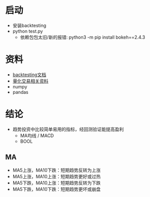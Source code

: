 # 启动
* 安装backtesting
* python test.py
  * 依赖包包太旧/新的报错: python3 -m pip install bokeh==2.4.3

# 资料
* [backtesting文档](https://kernc.github.io/backtesting.py/doc/backtesting/#gsc.tab=0)
* [量化交易相关资料](https://github.com/wangzhe3224/awesome-systematic-trading/blob/master/Readme_cn.md)
* numpy
* pandas

# 结论
* 趋势投资中比较简单易用的指标，经回测验证能提高盈利
  * MA均线 / MACD
  * BOOL

## MA
* MA5上涨，MA10下跌：短期趋势反转为上涨
* MA5上涨，MA10上涨：短期趋势更好或过热
* MA5下跌，MA10上涨：短期趋势反转为下跌
* MA5下跌，MA10下跌：短期趋势更坏或崩盘
